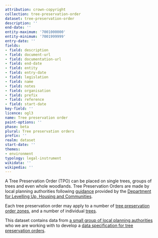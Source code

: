 ```yaml
---
attribution: crown-copyright
collection: tree-preservation-order
dataset: tree-preservation-order
description: ''
end-date: ''
entity-maximum: '7001000000'
entity-minimum: '7001999999'
entry-date: ''
fields:
- field: description
- field: document-url
- field: documentation-url
- field: end-date
- field: entity
- field: entry-date
- field: legislation
- field: name
- field: notes
- field: organisation
- field: prefix
- field: reference
- field: start-date
key-field: ''
licence: ogl3
name: Tree preservation order
paint-options: ''
phase: beta
plural: Tree preservation orders
prefix: ''
realm: dataset
start-date: ''
themes:
- environment
typology: legal-instrument
wikidata: ''
wikipedia: ''
---
```


A Tree Preservation Order (TPO) can be placed on single trees, groups of trees and even whole woodlands. Tree Preservation Orders are made by local planning authorities following [guidance](https://www.gov.uk/guidance/tree-preservation-orders-and-trees-in-conservation-areas) provided by the [Department for Levelling Up, Housing and Communities](https://www.gov.uk/government/organisations/department-for-levelling-up-housing-and-communities).

Each tree preservation order may apply to a number of [tree preservation order zones](/dataset/tree-preservation-order-zone), and a number of individual [trees](/dataset/tree).

This dataset contains data from [a small group of local planning authorities](/about/) who we are working with to develop a [data specification for tree preservation orders](https://www.digital-land.info/guidance/specifications/tree-preservation-order).
